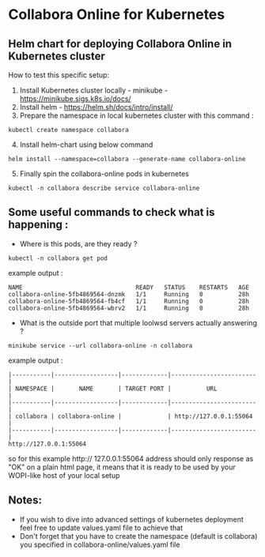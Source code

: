 # Collabora Online for Kubernetes

## Helm chart for deploying Collabora Online in Kubernetes cluster

How to test this specific setup:
  1. Install Kubernetes cluster locally - minikube - https://minikube.sigs.k8s.io/docs/
  2. Install helm - https://helm.sh/docs/intro/install/
  3. Prepare the namespace in local kubernetes cluster with this command :
```
kubectl create namespace collabora
```
  4. Install helm-chart using below command
```
helm install --namespace=collabora --generate-name collabora-online
```
  5. Finally spin the collabora-online pods in kubernetes
```
kubectl -n collabora describe service collabora-online
```

## Some useful commands to check what is happening :
* Where is this pods, are they ready ?
```
kubectl -n collabora get pod
```
example output :
```
NAME                                READY   STATUS    RESTARTS   AGE
collabora-online-5fb4869564-dnzmk   1/1     Running   0          28h
collabora-online-5fb4869564-fb4cf   1/1     Running   0          28h
collabora-online-5fb4869564-wbrv2   1/1     Running   0          28h
```
* What is the outside port that multiple loolwsd servers actually answering ?
```
minikube service --url collabora-online -n collabora
```
example output :
```
|-----------|------------------|-------------|------------------------|
| NAMESPACE |       NAME       | TARGET PORT |          URL           |
|-----------|------------------|-------------|------------------------|
| collabora | collabora-online |             | http://127.0.0.1:55064 |
|-----------|------------------|-------------|------------------------|
http://127.0.0.1:55064
```
so for this example http:// 127.0.0.1:55064 address should only response as "OK" on a plain html page, it means that it is ready to be used by your WOPI-like host of your local setup

## Notes:
* If you wish to dive into advanced settings of kubernetes deployment feel free to update values.yaml file to achieve that
* Don't forget that you have to create the namespace (default is collabora) you specified in collabora-online/values.yaml file
